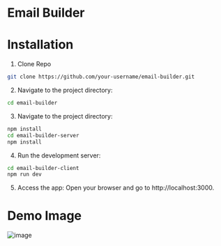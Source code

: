 # Email Builder

# Installation
1. Clone Repo
```bash
git clone https://github.com/your-username/email-builder.git
```
2. Navigate to the project directory:
```bash
cd email-builder
```
3. Navigate to the project directory:
```bash
npm install
cd email-builder-server
npm install
```
4. Run the development server:
```bash
cd email-builder-client
npm run dev
```
5. Access the app: Open your browser and go to http://localhost:3000.

# Demo Image

![image](https://github.com/user-attachments/assets/561ccc12-beb6-4227-a018-61106c486655)

